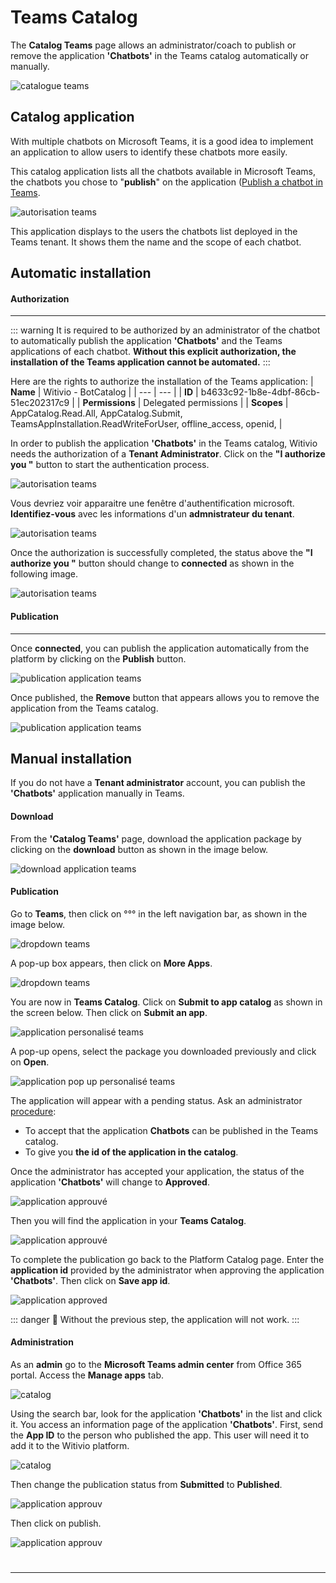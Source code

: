 # Teams Catalog

The **Catalog Teams** page allows an administrator/coach to publish or remove the application **'Chatbots'** in the Teams catalog automatically or manually.

<div class="image_center">
  <img :src="$withBase('/assets/img/virtual-agent-studio/home/homepage.PNG')" alt="catalogue teams">
</div>

## Catalog application 

With multiple chatbots on Microsoft Teams, it is a good idea to implement an application to allow users to identify these chatbots more easily.

This catalog application lists all the chatbots available in Microsoft Teams, the chatbots you chose to "**publish**" on the application  ([Publish a chatbot in Teams](/solutions/virtual-agent-studio/chatbot/settings/channels.html#microsoft-teams).

<div class="image_center">
  <img :src="$withBase('/assets/img/virtual-agent-studio/home/chatbotApp.PNG')" alt="autorisation teams">
</div>

This application displays to the users the chatbots list deployed in the Teams tenant. It shows them the name and the scope of each chatbot.

## Automatic installation ##

#### Authorization ####
------------------------------

::: warning 
It is required to be authorized by an administrator of the chatbot to automatically publish the application **'Chatbots'** and the Teams applications of each chatbot.
**Without this explicit authorization, the installation of the Teams application cannot be automated.**
:::

Here are the rights to authorize the installation of the Teams application:
| **Name** | Witivio - BotCatalog |
| --- | --- |
| **ID** | b4633c92-1b8e-4dbf-86cb-51ec202317c9 |
| **Permissions** | Delegated permissions |
| **Scopes** | AppCatalog.Read.All, AppCatalog.Submit, TeamsAppInstallation.ReadWriteForUser, offline_access, openid, |


In order to publish the application **'Chatbots'** in the Teams catalog, Witivio needs the authorization of a **Tenant Administrator**.
Click on the **"I authorize you "** button to start the authentication process.

<div class="image_center">
  <img :src="$withBase('/assets/img/virtual-agent-studio/home/autorisationAuto.PNG')" alt="autorisation teams">
</div>

Vous devriez voir apparaitre une fenêtre d'authentification microsoft.
**Identifiez-vous** avec les informations d'un **admnistrateur du tenant**. 

<div class="image_center">
  <img :src="$withBase('/assets/img/virtual-agent-studio/home/popupautorisation.PNG')" alt="autorisation teams">
</div>

Once the authorization is successfully completed, the status above the **"I authorize you "** button should change to **connected** as shown in the following image. 

<div class="image_center">
  <img :src="$withBase('/assets/img/virtual-agent-studio/home/authSucess.PNG')" alt="autorisation teams">
</div>

#### Publication ####
------------------------------

Once **connected**, you can publish the application automatically from the platform by clicking on the **Publish** button.

<div class="image_center">
  <img :src="$withBase('/assets/img/virtual-agent-studio/home/publishApp.PNG')" alt="publication application teams">
</div>

Once published, the **Remove** button that appears allows you to remove the application from the Teams catalog.

<div class="image_center">
  <img :src="$withBase('/assets/img/virtual-agent-studio/home/unpublishApp.PNG')" alt="publication application teams">
</div>


## Manual installation ##
If you do not have a **Tenant administrator** account, you can publish the **'Chatbots'** application manually in Teams.

#### Download ####

From the **'Catalog Teams'** page, download the application package by clicking on the **download** button as shown in the image below.

<div class="image_center">
  <img :src="$withBase('/assets/img/virtual-agent-studio/home/downloadZip.PNG')" alt="download application teams">
</div>

#### Publication ####

Go to **Teams**, then click on °°° in the left navigation bar, as shown in the image below. 

<div class="image_center">
  <img :src="$withBase('/assets/img/virtual-agent-studio/home/teams.PNG')" alt="dropdown teams">
</div>

A pop-up box appears, then click on **More Apps**.

<div class="image_center">
  <img :src="$withBase('/assets/img/virtual-agent-studio/home/dropdownteams.PNG')" alt="dropdown teams">
</div>

You are now in **Teams Catalog**.
Click on **Submit to app catalog** as shown in the screen below.
Then click on **Submit an app**.

<div class="image_center">
  <img :src="$withBase('/assets/img/virtual-agent-studio/home/appliCatalogue.PNG')" alt="application personalisé teams">
</div>

A pop-up opens, select the package you downloaded previously and click on **Open**.

<div class="image_center">
  <img :src="$withBase('/assets/img/virtual-agent-studio/home/popupappliperso.PNG')" alt="application pop up personalisé teams">
</div>

The application will appear with a pending status.
Ask an administrator [procedure](/solutions/virtual-agent-studio/chatbot/home/catalog.html#administration):
* To accept that the application **Chatbots** can be published in the Teams catalog.
* To give you **the id of the application in the catalog**. 

Once the administrator has accepted your application, the status of the application **'Chatbots'** will change to **Approved**.

<div class="image_center">
  <img :src="$withBase('/assets/img/virtual-agent-studio/home/approuved.PNG')" alt="application approuvé">
</div>

Then you will find the application in your **Teams Catalog**.

<div class="image_center">
  <img :src="$withBase('/assets/img/virtual-agent-studio/home/chatbotsCatalogues.PNG')" alt="application approuvé">
</div>

To complete the publication go back to the Platform Catalog page. Enter the **application id** provided by the administrator when approving the application **'Chatbots'**.
Then click on **Save app id**.

<div class="image_center">
  <img :src="$withBase('/assets/img/virtual-agent-studio/home/idAppen.PNG')" alt="application approved">
</div>

::: danger 🔴
Without the previous step, the application will not work. 
:::

#### Administration ####

As an **admin** go to the **Microsoft Teams admin center** from Office 365 portal.
Access the **Manage apps** tab.

<div class="image_center">
  <img :src="$withBase('/assets/img/virtual-agent-studio/home/manageappcatalog.PNG')" alt="catalog">
</div>

Using the search bar, look for the application **'Chatbots'** in the list and click it.
You access an information page of the application **'Chatbots'**.
First, send the **App ID** to the person who published the app.
This user will need it to add it to the Witivio platform.

<div class="image_center">
  <img :src="$withBase('/assets/img/virtual-agent-studio/home/manageappcatalog2.PNG')" alt="catalog">
</div>

Then change the publication status from **Submitted** to **Published**.

<div class="image_center">
  <img :src="$withBase('/assets/img/virtual-agent-studio/home/manageappcatalog3.PNG')" alt="application approuv">
</div>

Then click on publish.

<div class="image_center">
  <img :src="$withBase('/assets/img/virtual-agent-studio/home/manageappcatalog4.PNG')" alt="application approuv">
</div>


#
---



<Intercom />
<Hubspot />
<Clarity />
<GoogleAnalytics />